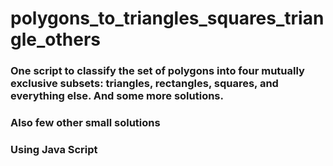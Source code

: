 # polygons_to_triangles_squares_triangle_others
### One script to classify the set of polygons into four mutually exclusive subsets: triangles, rectangles, squares, and everything else. And some more solutions.

### Also few other small solutions 

### Using Java Script

